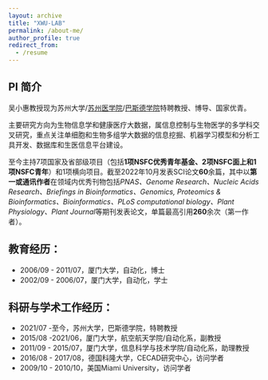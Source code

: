 ```yaml
---
layout: archive
title: "XWU-LAB"
permalink: /about-me/
author_profile: true
redirect_from:
  - /resume
---
```



## PI 简介

吴小惠教授现为苏州大学/[苏州医学院](http://medical.suda.edu.cn/)/[巴斯德学院]( http://pasteur.suda.edu.cn/)特聘教授、博导、国家优青。

主要研究方向为生物信息学和健康医疗大数据，属信息控制与生物医学的多学科交叉研究，重点关注单细胞和生物多组学大数据的信息挖掘、机器学习模型和分析工具开发、数据库和生医信息平台建设。

至今主持7项国家及省部级项目（包括**1项NSFC优秀青年基金、2项NSFC面上和1项NSFC青年**）和1项横向项目。截至2022年10月发表SCI论文**60**余篇，其中以**第一或通讯作者**在领域内优秀刊物包括*PNAS、Genome Research、Nucleic Acids Research、Briefings in Bioinformatics、Genomics, Proteomics & Bioinformatics、Bioinformatics、PLoS computational biology、Plant Physiology、Plant Journal*等期刊发表论文，单篇最高引用**260**余次（第一作者）。



## 教育经历：

- 2006/09 - 2011/07，厦门大学，自动化，博士
- 2002/09 - 2006/07，厦门大学，自动化，学士



## **科研与学术工作经历：**

- 2021/07 -至今，苏州大学，巴斯德学院，特聘教授
- 2015/08 -2021/06，厦门大学，航空航天学院/自动化系，副教授
- 2011/09 - 2015/07，厦门大学，信息科学与技术学院/自动化系，助理教授
- 2016/08 - 2017/08，德国科隆大学，CECAD研究中心，访问学者
- 2009/10 - 2010/10，美国Miami University，访问学者

